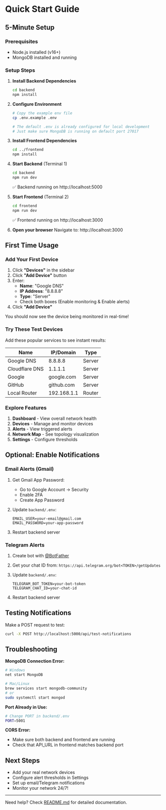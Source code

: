 # Quick Start Guide

## 5-Minute Setup

### Prerequisites
- Node.js installed (v16+)
- MongoDB installed and running

### Setup Steps

1. **Install Backend Dependencies**
   ```bash
   cd backend
   npm install
   ```

2. **Configure Environment**
   ```bash
   # Copy the example env file
   cp .env.example .env

   # The default .env is already configured for local development
   # Just make sure MongoDB is running on default port 27017
   ```

3. **Install Frontend Dependencies**
   ```bash
   cd ../frontend
   npm install
   ```

4. **Start Backend** (Terminal 1)
   ```bash
   cd backend
   npm run dev
   ```
   ✅ Backend running on http://localhost:5000

5. **Start Frontend** (Terminal 2)
   ```bash
   cd frontend
   npm run dev
   ```
   ✅ Frontend running on http://localhost:3000

6. **Open your browser**
   Navigate to: http://localhost:3000

## First Time Usage

### Add Your First Device

1. Click **"Devices"** in the sidebar
2. Click **"Add Device"** button
3. Enter:
   - **Name**: "Google DNS"
   - **IP Address**: "8.8.8.8"
   - **Type**: "Server"
   - Check both boxes (Enable monitoring & Enable alerts)
4. Click **"Add Device"**

You should now see the device being monitored in real-time!

### Try These Test Devices

Add these popular services to see instant results:

| Name | IP/Domain | Type |
|------|-----------|------|
| Google DNS | 8.8.8.8 | Server |
| Cloudflare DNS | 1.1.1.1 | Server |
| Google | google.com | Server |
| GitHub | github.com | Server |
| Local Router | 192.168.1.1 | Router |

### Explore Features

1. **Dashboard** - View overall network health
2. **Devices** - Manage and monitor devices
3. **Alerts** - View triggered alerts
4. **Network Map** - See topology visualization
5. **Settings** - Configure thresholds

## Optional: Enable Notifications

### Email Alerts (Gmail)

1. Get Gmail App Password:
   - Go to Google Account → Security
   - Enable 2FA
   - Create App Password

2. Update `backend/.env`:
   ```env
   EMAIL_USER=your-email@gmail.com
   EMAIL_PASSWORD=your-app-password
   ```

3. Restart backend server

### Telegram Alerts

1. Create bot with [@BotFather](https://t.me/botfather)
2. Get your chat ID from: `https://api.telegram.org/bot<TOKEN>/getUpdates`
3. Update `backend/.env`:
   ```env
   TELEGRAM_BOT_TOKEN=your-bot-token
   TELEGRAM_CHAT_ID=your-chat-id
   ```

4. Restart backend server

## Testing Notifications

Make a POST request to test:
```bash
curl -X POST http://localhost:5000/api/test-notifications
```

## Troubleshooting

**MongoDB Connection Error:**
```bash
# Windows
net start MongoDB

# Mac/Linux
brew services start mongodb-community
# or
sudo systemctl start mongod
```

**Port Already in Use:**
```bash
# Change PORT in backend/.env
PORT=5001
```

**CORS Error:**
- Make sure both backend and frontend are running
- Check that API_URL in frontend matches backend port

## Next Steps

- Add your real network devices
- Configure alert thresholds in Settings
- Set up email/Telegram notifications
- Monitor your network 24/7!

---

Need help? Check [README.md](README.md) for detailed documentation.
